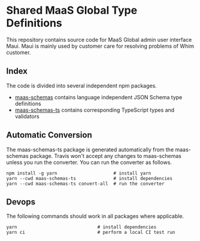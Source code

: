 # Shared MaaS Global Type Definitions

This repository contains source code for MaaS Global admin user interface Maui.
Maui is mainly used by customer care for resolving problems of Whim customer.

## Index

The code is divided into several independent npm packages.

* [maas-schemas](maas-schemas) contains language independent JSON Schema type definitions
* [maas-schemas-ts](maas-schemas-ts) contains corresponding TypeScript types and validators

## Automatic Conversion

The maas-schemas-ts package is generated automatically from the maas-schemas package.
Travis won't accept any changes to maas-schemas unless you run the converter.
You can run the converter as follows.

```
npm install -g yarn                     # install yarn
yarn --cwd maas-schemas-ts              # install dependencies
yarn --cwd maas-schemas-ts convert-all  # run the converter
```

## Devops

The following commands should work in all packages where applicable.

```
yarn                              # install dependencies
yarn ci                           # perform a local CI test run
```
